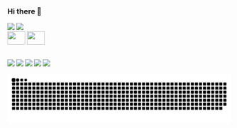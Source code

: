 ### Hi there 👋

<!--
**vitorreiel/vitorreiel** is a ✨ _special_ ✨ repository because its `README.md` (this file) appears on your GitHub profile.

Here are some ideas to get you started:

- 🔭 I’m currently working on ...
- 🌱 I’m currently learning ...
- 👯 I’m looking to collaborate on ...
- 🤔 I’m looking for help with ...
- 💬 Ask me about ...
- 📫 How to reach me: ...
- 😄 Pronouns: ...
- ⚡ Fun fact: ...
-->
<div>
  <img src="https://github-readme-stats.vercel.app/api?username=vitorreiel&show_icons=true&theme=tokyonight" />
  <img src="https://github-readme-stats.vercel.app/api/top-langs/?username=vitorreiel&layout=compact&theme=tokyonight" />
</div>
<div>
  <img height="30" width="40" src="https://cdn.jsdelivr.net/gh/devicons/devicon/icons/bash/bash-original.svg" />
  <img height="30" width="40" src="https://cdn.jsdelivr.net/gh/devicons/devicon/icons/docker/docker-original.svg" />
</div>

##

<div>
  <a href="mailto:vitorreiel@hotmail.com" target="_blank"><img src="https://img.shields.io/badge/Microsoft_Outlook-0078D4?style=for-the-badge&logo=microsoft-outlook&logoColor=white"/></a>
  <a href="https://github.com/vitorreiel" target="_blank"><img src="https://img.shields.io/badge/GitHub-100000?style=for-the-badge&logo=github&logoColor=white"/></a>
  <a href="https://www.linkedin.com/in/vitorreiel/" target="_blank"><img src="https://img.shields.io/badge/LinkedIn-0077B5?style=for-the-badge&logo=linkedin&logoColor=white"/></a>
  <a href="https://open.spotify.com/user/pq5bg9p9440ai9t3tyvc57j5g" target="_blank"><img src="https://img.shields.io/badge/Spotify-1ED760?&style=for-the-badge&logo=spotify&logoColor=white"/></a>
  <a href="https://steamcommunity.com/id/reielzim/" target="_blank"><img src="https://img.shields.io/badge/Steam-000000?style=for-the-badge&logo=steam&logoColor=white"/></a>
  
  ![Snake animation](https://github.com/vitorreiel/vitorreiel/blob/output/github-contribution-grid-snake.svg)

</div>

